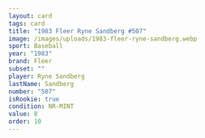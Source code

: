 ```yaml
---
layout: card
tags: card
title: "1983 Fleer Ryne Sandberg #507"
image: /images/uploads/1983-fleer-ryne-sandberg.webp
sport: Baseball
year: "1983"
brand: Fleer
subset: ""
player: Ryne Sandberg
lastName: Sandberg
number: "507"
isRookie: true
condition: NR-MINT
value: 8
order: 10
---
```

